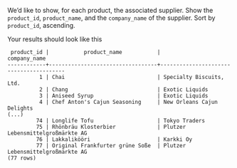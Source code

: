 
We’d like to show, for each product, the associated supplier. Show the
`product_id`, `product_name`, and the `company_name` of the supplier. Sort by
`product_id`, ascending.


Your results should look like this

```
 product_id |           product_name           |              company_name
------------+----------------------------------+----------------------------------------
          1 | Chai                             | Specialty Biscuits, Ltd.
          2 | Chang                            | Exotic Liquids
          3 | Aniseed Syrup                    | Exotic Liquids
          4 | Chef Anton's Cajun Seasoning     | New Orleans Cajun Delights
(...)
         74 | Longlife Tofu                    | Tokyo Traders
         75 | Rhönbräu Klosterbier             | Plutzer Lebensmittelgroßmärkte AG
         76 | Lakkalikööri                     | Karkki Oy
         77 | Original Frankfurter grüne Soße  | Plutzer Lebensmittelgroßmärkte AG
(77 rows)
```